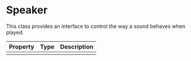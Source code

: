 # Speaker

This class provides an interface to control the way a sound behaves when played.

|Property|Type|Description|
|-|-|-|
| | | |
